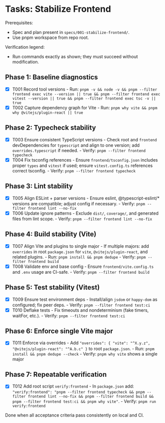 # Tasks: Stabilize Frontend

Prerequisites:
- Spec and plan present in `specs/001-stabilize-frontend/`.
- Use pnpm workspace from repo root.

Verification legend:
- Run commands exactly as shown; they must succeed without modification.

## Phase 1: Baseline diagnostics
- [x] T001 Record tool versions
      - Run: `pnpm -v && node -v && pnpm --filter frontend exec vite --version || true && pnpm --filter frontend exec vitest --version || true && pnpm --filter frontend exec tsc -v || true`
- [x] T002 Capture dependency graph for Vite
      - Run: `pnpm why vite && pnpm why @vitejs/plugin-react || true`

## Phase 2: Typecheck stability
- [x] T003 Ensure consistent TypeScript versions
      - Check root and `frontend` devDependencies for `typescript` and align to one version; add `overrides.typescript` if needed.
      - Verify: `pnpm --filter frontend typecheck`
- [x] T004 Fix tsconfig references
      - Ensure `frontend/tsconfig.json` includes proper `types` and `vitest` if used; ensure `vitest.config.ts` references correct tsconfig.
      - Verify: `pnpm --filter frontend typecheck`

## Phase 3: Lint stability
- [x] T005 Align ESLint + parser versions
      - Ensure eslint, @typescript-eslint/* versions are compatible; adjust config if necessary.
      - Verify: `pnpm --filter frontend lint --no-fix`
- [x] T006 Update ignore patterns
      - Exclude `dist/`, `coverage/`, and generated files from lint scope.
      - Verify: `pnpm --filter frontend lint --no-fix`

## Phase 4: Build stability (Vite)
- [x] T007 Align Vite and plugins to single major
      - If multiple majors: add `overrides` in root `package.json` for `vite`, `@vitejs/plugin-react`, and related plugins.
      - Run: `pnpm install && pnpm dedupe`
      - Verify: `pnpm --filter frontend build`
- [x] T008 Validate env and base config
      - Ensure `frontend/vite.config.ts` and `.env` usage are CI-safe.
      - Verify: `pnpm --filter frontend build`

## Phase 5: Test stability (Vitest)
- [x] T009 Ensure test environment deps
      - Install/align `jsdom` or `happy-dom` as configured; fix peer deps.
      - Verify: `pnpm --filter frontend test:ci`
- [x] T010 Deflake tests
      - Fix timeouts and nondeterminism (fake timers, waitFor, etc.).
      - Verify: `pnpm --filter frontend test:ci`

## Phase 6: Enforce single Vite major
- [x] T011 Enforce via overrides
      - Add `"overrides": { "vite": "^X.y.z", "@vitejs/plugin-react": "^A.b.c" }` to root `package.json`.
      - Run: `pnpm install && pnpm dedupe --check`
      - Verify: `pnpm why vite` shows a single major

## Phase 7: Repeatable verification
- [x] T012 Add root script `verify:frontend`
      - In `package.json` add: `"verify:frontend": "pnpm --filter frontend typecheck && pnpm --filter frontend lint --no-fix && pnpm --filter frontend build && pnpm --filter frontend test:ci && pnpm why vite"`.
      - Verify: `pnpm run verify:frontend`

Done when all acceptance criteria pass consistently on local and CI.
